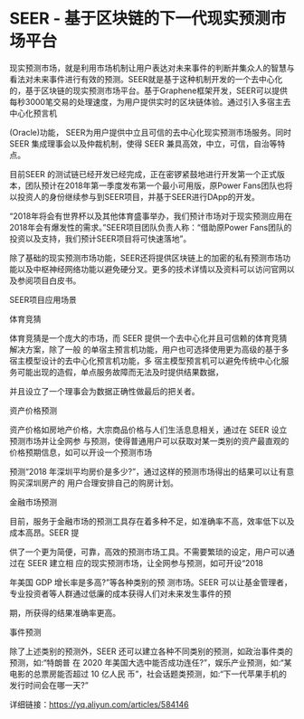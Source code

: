 # SEER - 基于区块链的下一代现实预测市场平台

现实预测市场，就是利用市场机制让用户表达对未来事件的判断并集众人的智慧与看法对未来事件进行有效的预测。SEER就是基于这种机制开发的一个去中心化的，基于区块链的现实预测市场平台。基于Graphene框架开发，SEER可以提供每秒3000笔交易的处理速度，为用户提供实时的区块链体验。通过引入多宿主去中心化预言机

(Oracle)功能， SEER为用户提供中立且可信的去中心化现实预测市场服务。同时 SEER 集成理事会以及仲裁机制，使得 SEER 兼具高效，中立，可信，自治等特点。

目前SEER 的测试链已经开发已经完成，正在密锣紧鼓地进行开发第一个正式版本，团队预计在2018年第一季度发布第一个最小可用版，原Power Fans团队也将以投资人的身份继续参与到SEER项目，并基于SEER进行DApp的开发。

“2018年将会有世界杯以及其他体育盛事举办，我们预计市场对于现实预测应用在2018年会有爆发性的需求。”SEER项目团队负责人称：“借助原Power Fans团队的投资以及支持，我们预计SEER项目将可快速落地”。

除了基础的现实预测市场功能，SEER还将提供区块链上的加密的私有预测市场功能以及中枢神经网络功能以避免硬分叉。更多的技术详情以及资料可以访问官网以及参阅项目白皮书。



SEER项目应用场景

体育竞猜

体育竞猜是一个庞大的市场，而 SEER 提供一个去中心化并且可信赖的体育竞猜解决方案，除了一般 的单宿主预言机功能，用户也可选择使用更为高级的基于多宿主模型设计的去中心化预言机功能，多 宿主模型预言机可以避免传统中心化服务可能出现的造假，单点服务故障而无法及时提供结果数据，

并且设立了一个理事会为数据正确性做最后的把关者。

资产价格预测

资产价格如房地产价格，大宗商品价格与人们生活息息相关，通过在 SEER 设立预测市场并让全网参 与预测，使得普通用户可以获取对某一类别的资产最直观的价格预期信息，如可以开设一个预测市场

预测“2018 年深圳平均房价是多少?”，通过这样的预测市场得出的结果可以让有意购买深圳房产的 用户合理安排自己的购房计划。

金融市场预测

目前，服务于金融市场的预测工具存在着多种不足，如准确率不高，效率低下以及成本高昂。SEER 提

供了一个更为简便，可靠，高效的预测市场工具。不需要繁琐的设定，用户可以通过在 SEER 建立相 应的现实预测市场，让全网参与预测，如可开设“2018

年美国 GDP 增长率是多高?”等各种类别的预 测市场。SEER 可以让基金管理者，专业投资者等人群通过低廉的成本获得人们对未来发生事件的预

期，所获得的结果准确率更高。

事件预测

除了上述类别的预测外，SEER 还可以建立各种不同类别的预测，如政治事件类的预测，如:“特朗普 在 2020 年美国大选中能否成功连任?”，娱乐产业预测，如:“某电影的总票房能否超过 10 亿人民 币”，社会话题类预测，如:“下一代苹果手机的发行时间会在哪一天?”

详细链接：https://yq.aliyun.com/articles/584146
